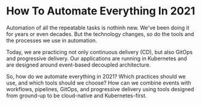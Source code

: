 # How To Automate Everything In 2021

Automation of all the repeatable tasks is nothinh new. We've been doing it for years or even decades. But the technology changes, so do the tools and the processes we use in automation.

Today, we are practicing not only continuous delivery (CD), but also GitOps and progressive delivery. Our applications are running in Kubernetes and are designed around event-based decoupled architecture.

So, how do we automate everything in 2021? Which practices should we use, and which tools should we choose? How can we combine events with workflows, pipelines, GitOps, and progressive delivery using tools designed from ground-up to be cloud-native and Kubernetes-first.
